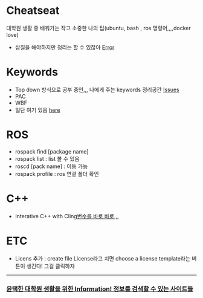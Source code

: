 # Cheatseat
대학원 생활 중 배워가는 작고 소중한 나의 팁(ubuntu, bash , ros 명령어,,,,docker love)
- 삽질을 해야하지만 정리는 할 수 있잖아 [Error](Error.md)


# Keywords
- Top down 방식으로 공부 중인,,, 나에게 주는 keywords 정리공간 [Issues](https://github.com/ChaeChae0505/Cheatseat/issues)
- PAC
- WBF
- 일단 여기 있음 [here](https://www.notion.so/ch05ch/e68d8d8a62824626bf19a587e91c3d34)

# ROS
- rospack find [package name]
- rospack list : list 볼 수 있음
- roscd [pack name] : 이동 가능
- rospack profile : ros 연결 폴더 확인

# C++
- Interative C++ with Cling[변수를 바로 바로,,,](https://iosroid.tistory.com/m/113)

# ETC
- Licens 추가 : create file License라고 치면 choose a license template라는 버튼이 생긴다! 그걸 클릭하자

---
### [윤택한 대학원 생활을 위한 Information! 정보를 검색할 수 있는 사이트들]()
